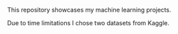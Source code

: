 This repository showcases my machine learning projects.

Due to time limitations I chose two datasets from Kaggle.
